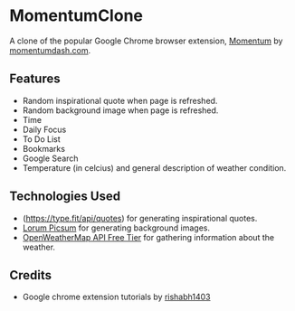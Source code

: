 # MomentumClone
A clone of the popular Google Chrome browser extension, [Momentum](https://chrome.google.com/webstore/detail/momentum/laookkfknpbbblfpciffpaejjkokdgca?hl=en) by [momentumdash.com](https://momentumdash.com/).

## Features
- Random inspirational quote when page is refreshed.
- Random background image when page is refreshed.
- Time
- Daily Focus
- To Do List
- Bookmarks
- Google Search
- Temperature (in celcius) and general description of weather condition.

## Technologies Used
- (https://type.fit/api/quotes) for generating inspirational quotes.
- [Lorum Picsum](https://picsum.photos/) for generating background images.
- [OpenWeatherMap API Free Tier](https://openweathermap.org/api) for gathering information about the weather.

## Credits
- Google chrome extension tutorials by [rishabh1403](https://www.youtube.com/rishabh1403)
